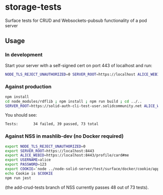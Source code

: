# storage-tests
Surface tests for CRUD and Websockets-pubsub functionality of a pod server

## Usage
### In development
Start your server with a self-signed cert on port 443 of localhost and run:
```sh
NODE_TLS_REJECT_UNAUTHORIZED=0 SERVER_ROOT=https://localhost ALICE_WEBID=https://localhost/profile/card#me npm run jest
```

### Against production
```sh
npm install
cd node_modules/rdflib ; npm install ; npm run build ; cd ../..
SERVER_ROOT=https://solid-auth-cli-test-user.solidcommunity.net ALICE_WEBID=https://solid-auth-cli-test-user.solidcommunity.net/profile/card#me USERNAME=solid-auth-cli-test-user PASSWORD=123 npm run jest
```

You should see:
```
Tests:       34 failed, 39 passed, 73 total
```

### Against NSS in mashlib-dev (no Docker required)
```sh
export NODE_TLS_REJECT_UNAUTHORIZED=0
export SERVER_ROOT=https://localhost:8443
export ALICE_WEBID=https://localhost:8443/profile/card#me
export USERNAME=alice
export PASSWORD=123
export COOKIE=`node ../node-solid-server/test/surface/docker/cookie/app/index.js`
echo Cookie is $COOKIE
npm run jest
```
(the add-crud-tests branch of NSS currently passes 48 out of 73 tests).
